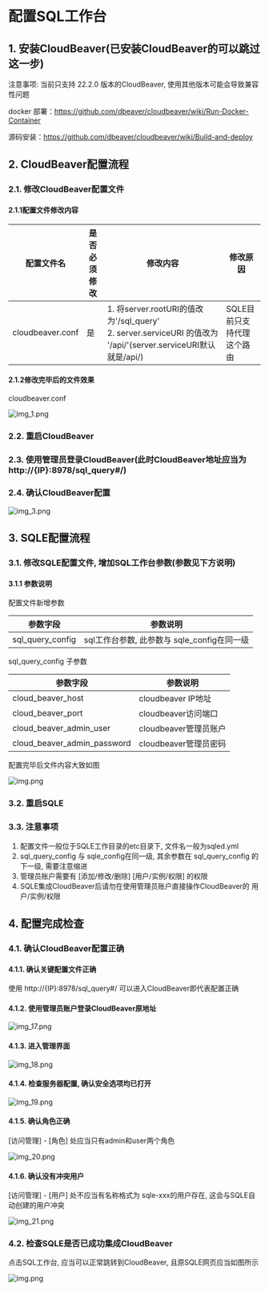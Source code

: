 # 配置SQL工作台

## 1. 安装CloudBeaver(已安装CloudBeaver的可以跳过这一步)

注意事项: 当前只支持 22.2.0 版本的CloudBeaver, 使用其他版本可能会导致兼容性问题

docker 部署：https://github.com/dbeaver/cloudbeaver/wiki/Run-Docker-Container

源码安装：https://github.com/dbeaver/cloudbeaver/wiki/Build-and-deploy

## 2. CloudBeaver配置流程

### 2.1. 修改CloudBeaver配置文件

#### 2.1.1配置文件修改内容

| 配置文件名 | 是否必须修改 | 修改内容 | 修改原因 |
| --- | --- | --- | --- |
| cloudbeaver.conf | 是 | 1. 将server.rootURI的值改为'/sql_query'</br>2. server.serviceURI 的值改为 '/api/'(server.serviceURI默认就是/api/) | SQLE目前只支持代理这个路由 |

#### 2.1.2修改完毕后的文件效果

cloudbeaver.conf

![img_1.png](pictures/img_1.png)

### 2.2. 重启CloudBeaver

### 2.3. 使用管理员登录CloudBeaver(此时CloudBeaver地址应当为 http://{IP}:8978/sql_query#/)

### 2.4. 确认CloudBeaver配置

![img_3.png](pictures/img_3.png)

## 3. SQLE配置流程

### 3.1. 修改SQLE配置文件, 增加SQL工作台参数(参数见下方说明)

#### 3.1.1 参数说明

配置文件新增参数

| 参数字段 | 参数说明 |
| --- | --- |
| sql_query_config | sql工作台参数, 此参数与 sqle_config在同一级 |

sql_query_config 子参数

| 参数字段 | 参数说明 |
| --- | --- |
| cloud_beaver_host | cloudbeaver IP地址 |
| cloud_beaver_port | cloudbeaver访问端口 |
| cloud_beaver_admin_user | cloudbeaver管理员账户 |
| cloud_beaver_admin_password | cloudbeaver管理员密码 |

配置完毕后文件内容大致如图

![img.png](pictures/img.png)

### 3.2. 重启SQLE

### 3.3. 注意事项

1. 配置文件一般位于SQLE工作目录的etc目录下, 文件名一般为sqled.yml
2. sql_query_config 与 sqle_config在同一级, 其余参数在 sql_query_config 的下一级, 需要注意缩进
3. 管理员账户需要有 [添加/修改/删除] [用户/实例/权限] 的权限
4. SQLE集成CloudBeaver后请勿在使用管理员账户直接操作CloudBeaver的 用户/实例/权限

## 4. 配置完成检查

### 4.1. 确认CloudBeaver配置正确

#### 4.1.1. 确认关键配置文件正确

使用 http://{IP}:8978/sql_query#/ 可以进入CloudBeaver即代表配置正确

#### 4.1.2. 使用管理员账户登录CloudBeaver原地址

![img_17.png](pictures/img_17.png)

#### 4.1.3. 进入管理界面

![img_18.png](pictures/img_18.png)

#### 4.1.4. 检查服务器配置, 确认安全选项均已打开

![img_19.png](pictures/img_19.png)

#### 4.1.5. 确认角色正确

[访问管理] - [角色] 处应当只有admin和user两个角色

![img_20.png](pictures/img_20.png)

#### 4.1.6. 确认没有冲突用户

[访问管理] - [用户] 处不应当有名称格式为 sqle-xxx的用户存在, 这会与SQLE自动创建的用户冲突

![img_21.png](pictures/img_21.png)

### 4.2. 检查SQLE是否已成功集成CloudBeaver

点击SQL工作台, 应当可以正常跳转到CloudBeaver, 且原SQLE网页应当如图所示

![img.png](pictures/img_16.png)
